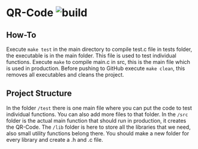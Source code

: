 # QR-Code ![build](https://github.com/Project-QR-Code/QR-Code/workflows/C/C++%20CI/badge.svg)

## How-To
Execute `make test` in the main directory to compile test.c file in tests folder, the executable is in the main folder. This file is used to test individual functions. Execute `make` to compile main.c in src, this is the main file which is used in production. Before pushing to GitHub execute `make clean`, this removes all executables and cleans the project.
## Project Structure
In the folder `/test` there is one main file where you can put the code to test individual functions. You can also add more files to that folder. In the `/src` folder is the actual main function that should run in production, it creates the QR-Code. The `/lib` folder is here to store all the libraries that we need, also small utility functions belong there. You should make a new folder for every library and create a .h and .c file.

